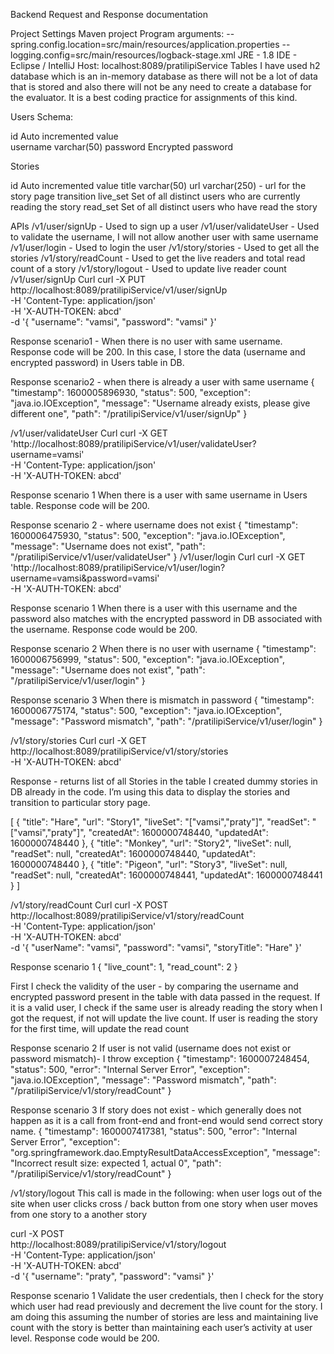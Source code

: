 Backend Request and Response documentation

Project Settings
Maven project
Program arguments: --spring.config.location=src/main/resources/application.properties --logging.config=src/main/resources/logback-stage.xml
JRE - 1.8
IDE - Eclipse / IntelliJ
Host: localhost:8089/pratilipiService
Tables
I have used h2 database which is an in-memory database as there will not be a lot of data that is stored and also there will not be any need to create a database for the evaluator. It is a best coding practice for assignments of this kind.

Users
Schema:

id
Auto incremented value   
username
varchar(50)
password
Encrypted password

Stories

id
Auto incremented value 
title
varchar(50)
url
varchar(250) - url for the story page transition
live_set
Set of all distinct users who are currently reading the story
read_set
Set of all distinct users who have read the story

APIs
/v1/user/signUp - Used to sign up a user
/v1/user/validateUser - Used to validate the username, I will not allow another user with same username
/v1/user/login - Used to login the user
/v1/story/stories - Used to get all the stories
/v1/story/readCount - Used to get the live readers and total read count of a story
/v1/story/logout - Used to update live reader count
/v1/user/signUp
Curl
curl -X PUT \
  http://localhost:8089/pratilipiService/v1/user/signUp \
  -H 'Content-Type: application/json' \
  -H 'X-AUTH-TOKEN: abcd' \
  -d '{
	"username": "vamsi",
	"password": "vamsi"
}'

Response scenario1 -
When there is no user with same username. Response code will be 200.
In this case, I store the data (username and encrypted password) in Users table in DB.

Response scenario2 - when there is already a user with same username
{
    "timestamp": 1600005896930,
    "status": 500,
    "exception": "java.io.IOException",
    "message": "Username already exists, please give different one",
    "path": "/pratilipiService/v1/user/signUp"
}


/v1/user/validateUser
Curl
curl -X GET \
  'http://localhost:8089/pratilipiService/v1/user/validateUser?username=vamsi' \
  -H 'Content-Type: application/json' \
  -H 'X-AUTH-TOKEN: abcd'

Response scenario 1
When there is a user with same username in Users table. Response code will be 200.

Response scenario 2 - where username does not exist
{
    "timestamp": 1600006475930,
    "status": 500,    "exception": "java.io.IOException",
    "message": "Username does not exist",
    "path": "/pratilipiService/v1/user/validateUser"
}
/v1/user/login
Curl
curl -X GET \
  'http://localhost:8089/pratilipiService/v1/user/login?username=vamsi&password=vamsi' \
  -H 'X-AUTH-TOKEN: abcd'

Response scenario 1
When there is a user with this username and the password also matches with the encrypted password in DB associated with the username. Response code would be 200. 

Response scenario 2
When there is no user with username
{
    "timestamp": 1600006756999,
    "status": 500,
    "exception": "java.io.IOException",
    "message": "Username does not exist",
    "path": "/pratilipiService/v1/user/login"
}






Response scenario 3
When there is mismatch in password
{
    "timestamp": 1600006775174,
    "status": 500,
    "exception": "java.io.IOException",
    "message": "Password mismatch",
    "path": "/pratilipiService/v1/user/login"
}


/v1/story/stories
Curl
curl -X GET \
  http://localhost:8089/pratilipiService/v1/story/stories \
  -H 'X-AUTH-TOKEN: abcd'

Response - returns list of all Stories in the table
I created dummy stories in DB already in the code.
I’m using this data to display the stories and transition to particular story page.

[
    {
        "title": "Hare",
        "url": "Story1",
        "liveSet": "[\"vamsi\",\"praty\"]",
        "readSet": "[\"vamsi\",\"praty\"]",
        "createdAt": 1600000748440,
        "updatedAt": 1600000748440
    },
    {
        "title": "Monkey",
        "url": "Story2",
        "liveSet": null,
        "readSet": null,
        "createdAt": 1600000748440,
        "updatedAt": 1600000748440
    },
    {
        "title": "Pigeon",
        "url": "Story3",
        "liveSet": null,
        "readSet": null,
        "createdAt": 1600000748441,
        "updatedAt": 1600000748441
    }
]


/v1/story/readCount 
Curl
curl -X POST \
  http://localhost:8089/pratilipiService/v1/story/readCount \
  -H 'Content-Type: application/json' \
  -H 'X-AUTH-TOKEN: abcd' \
  -d '{
	"userName": "vamsi",
	"password": "vamsi",
	"storyTitle": "Hare"
}'

Response scenario 1
	{
   		 "live_count": 1,
   		 "read_count": 2
}

First I check the validity of the user - by comparing the username and encrypted password present in the table with data passed in the request.
If it is a valid user, I check if the same user is already reading the story when I got the request, if not will update the live count.
If user is reading the story for the first time, will update the read count



Response scenario 2
If user is not valid (username does not exist or password mismatch)- I throw exception
{
    "timestamp": 1600007248454,
    "status": 500,
    "error": "Internal Server Error",
    "exception": "java.io.IOException",
    "message": "Password mismatch",
    "path": "/pratilipiService/v1/story/readCount"
}

Response scenario 3
If story does not exist - which generally does not happen as it is a call from front-end and front-end would send correct story name.
{
    "timestamp": 1600007417381,
    "status": 500,
    "error": "Internal Server Error",
    "exception": "org.springframework.dao.EmptyResultDataAccessException",
    "message": "Incorrect result size: expected 1, actual 0",
    "path": "/pratilipiService/v1/story/readCount"
}


/v1/story/logout
This call is made in the following: 
when user logs out of the site
when user clicks cross / back button from one story
when user moves from one story to a another story

curl -X POST \
  http://localhost:8089/pratilipiService/v1/story/logout \
  -H 'Content-Type: application/json' \
  -H 'X-AUTH-TOKEN: abcd' \
  -d '{
	"username": "praty",
	"password": "vamsi"
}'



Response scenario 1
Validate the user credentials, then I check for the story which user had read previously and decrement the live count for the story.
I am doing this assuming the number of stories are less and maintaining live count with the story is better than maintaining each user’s activity at user level.
Response code would be 200.
